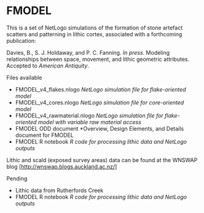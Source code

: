 # FMODEL
This is a set of NetLogo simulations of the formation of stone artefact scatters and patterning in lithic cortex, associated with a forthcoming publication:

Davies, B., S. J. Holdaway, and P. C. Fanning. *In press*. Modeling relationships between space, movement, and lithic geometric attributes. Accepted to *American Antiquity*.

Files available
* FMODEL_v4_flakes.nlogo *NetLogo simulation file for flake-oriented model*
* FMODEL_v4_cores.nlogo *NetLogo simulation file for core-oriented model*
* FMODEL_v4_rawmaterial.nlogo *NetLogo simulation file for flake-oriented model with variable raw material access*
* FMODEL ODD document *Overview, Design Elements, and Details document for FMODEL
* FMODEL R notebook *R code for processing lithic data and NetLogo outputs*

Lithic and scald (exposed survey areas) data can be found at the WNSWAP blog [http://wnswap.blogs.auckland.ac.nz/]

Pending
* Lithic data from Rutherfords Creek
* FMODEL R notebook *R code for processing lithic data and NetLogo outputs*
